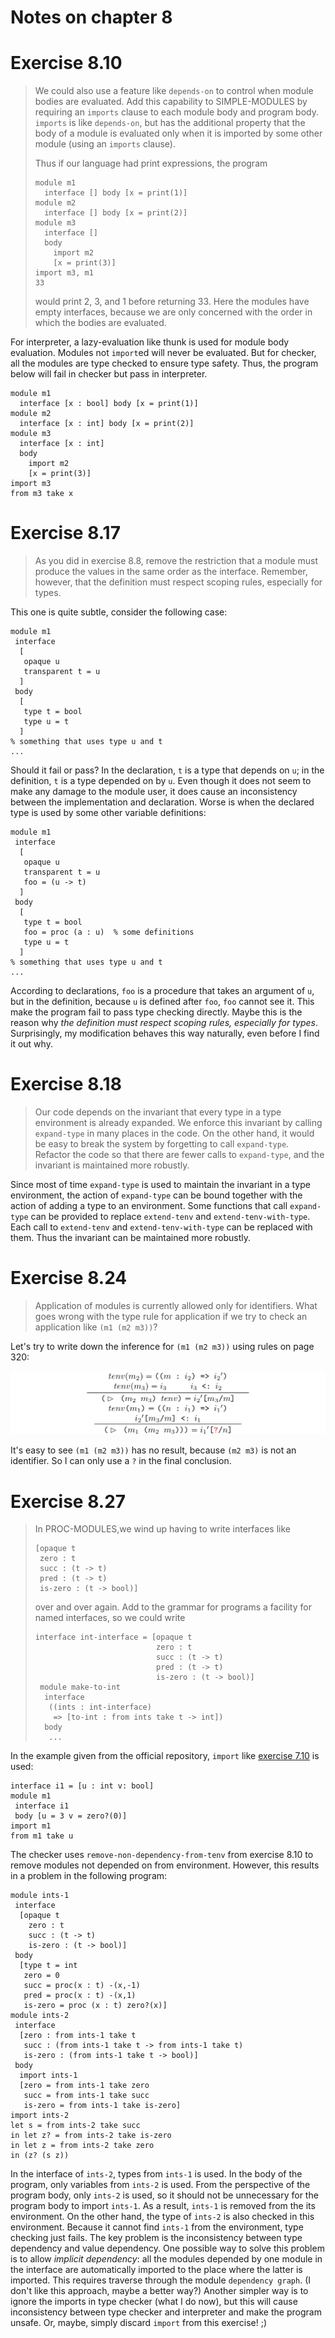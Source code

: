 Notes on chapter 8
==================

# Exercise 8.10

> We could also use a feature like `depends-on` to control when module bodies
> are evaluated. Add this capability to SIMPLE-MODULES by requiring an `imports`
> clause to each module body and program body. `imports` is like `depends-on`,
> but has the additional property that the body of a module is evaluated only
> when it is imported by some other module (using an `imports` clause).
>
> Thus if our language had print expressions, the program
>
> ``` racket
> module m1
>   interface [] body [x = print(1)]
> module m2
>   interface [] body [x = print(2)]
> module m3
>   interface []
>   body
>     import m2
>     [x = print(3)]
> import m3, m1
> 33
> ```
>
> would print 2, 3, and 1 before returning 33. Here the modules have empty
> interfaces, because we are only concerned with the order in which the bodies
> are evaluated.

For interpreter, a lazy-evaluation like thunk is used for module body
evaluation. Modules not `import`ed will never be evaluated. But for checker, all
the modules are type checked to ensure type safety. Thus, the program below will
fail in checker but pass in interpreter.

``` racket
module m1
  interface [x : bool] body [x = print(1)]
module m2
  interface [x : int] body [x = print(2)]
module m3
  interface [x : int]
  body
    import m2
    [x = print(3)]
import m3
from m3 take x
```

# Exercise 8.17

> As you did in exercise 8.8, remove the restriction that a module must produce
> the values in the same order as the interface. Remember, however, that the
> definition must respect scoping rules, especially for types.

This one is quite subtle, consider the following case:

``` racket
module m1
 interface
  [
   opaque u
   transparent t = u
  ]
 body
  [
   type t = bool
   type u = t
  ]
% something that uses type u and t
...
```

Should it fail or pass? In the declaration, `t` is a type that depends on `u`;
in the definition, `t` is a type depended on by `u`. Even though it does not
seem to make any damage to the module user, it does cause an inconsistency
between the implementation and declaration. Worse is when the declared type is
used by some other variable definitions:

``` racket
module m1
 interface
  [
   opaque u
   transparent t = u
   foo = (u -> t)
  ]
 body
  [
   type t = bool
   foo = proc (a : u)  % some definitions
   type u = t
  ]
% something that uses type u and t
...
```

According to declarations, `foo` is a procedure that takes an argument of `u`,
but in the definition, because `u` is defined after `foo`, `foo` cannot see
it. This make the program fail to pass type checking directly. Maybe this is the
reason why *the definition must respect scoping rules, especially for
types*. Surprisingly, my modification behaves this way naturally, even before I
find it out why.

# Exercise 8.18

> Our code depends on the invariant that every type in a type environment is
> already expanded. We enforce this invariant by calling `expand-type` in many
> places in the code. On the other hand, it would be easy to break the system by
> forgetting to call `expand-type`. Refactor the code so that there are fewer
> calls to `expand-type`, and the invariant is maintained more robustly.

Since most of time `expand-type` is used to maintain the invariant in a type
environment, the action of `expand-type` can be bound together with the action
of adding a type to an environment. Some functions that call `expand-type` can
be provided to replace `extend-tenv` and `extend-tenv-with-type`. Each call to
`extend-tenv` and `extend-tenv-with-type` can be replaced with them. Thus the
invariant can be maintained more robustly.

# Exercise 8.24

> Application of modules is currently allowed only for identifiers. What goes
> wrong with the type rule for application if we try to check an application
> like `(m1 (m2 m3))`?

Let's try to write down the inference for `(m1 (m2 m3))` using rules on page
320:

![type rule for exercise 8.24](./exer8.24.png)

It's easy to see `(m1 (m2 m3))` has no result, because `(m2 m3)` is not an
identifier. So I can only use a `?` in the final conclusion.

# Exercise 8.27

> In PROC-MODULES,we wind up having to write interfaces like
>
> ``` racket
> [opaque t
>  zero : t
>  succ : (t -> t)
>  pred : (t -> t)
>  is-zero : (t -> bool)]
> ```
>
> over and over again. Add to the grammar for programs a facility for named
> interfaces, so we could write
>
> ``` racket
> interface int-interface = [opaque t
>                            zero : t
>                            succ : (t -> t)
>                            pred : (t -> t)
>                            is-zero : (t -> bool)]
>  module make-to-int
>   interface
>    ((ints : int-interface)
>     => [to-int : from ints take t -> int])
>   body
>    ...
> ```

In the example given from the official repository, `import` like [exercise
7.10](#exercise-810) is used:

``` racket
interface i1 = [u : int v: bool]
module m1
 interface i1
 body [u = 3 v = zero?(0)]
import m1
from m1 take u
```

The checker uses `remove-non-dependency-from-tenv` from exercise 8.10 to remove
modules not depended on from environment. However, this results in a problem in
the following program:

``` racket
module ints-1
 interface
  [opaque t
    zero : t
    succ : (t -> t)
    is-zero : (t -> bool)]
 body
  [type t = int
   zero = 0
   succ = proc(x : t) -(x,-1)
   pred = proc(x : t) -(x,1)
   is-zero = proc (x : t) zero?(x)]
module ints-2
 interface
  [zero : from ints-1 take t
   succ : (from ints-1 take t -> from ints-1 take t)
   is-zero : (from ints-1 take t -> bool)]
 body
  import ints-1
  [zero = from ints-1 take zero
   succ = from ints-1 take succ
   is-zero = from ints-1 take is-zero]
import ints-2
let s = from ints-2 take succ
in let z? = from ints-2 take is-zero
in let z = from ints-2 take zero
in (z? (s z))
```

In the interface of `ints-2`, types from `ints-1` is used. In the body of the
program, only variables from `ints-2` is used. From the perspective of the
program body, only `ints-2` is used, so it should not be unnecessary for the
program body to import `ints-1`. As a result, `ints-1` is removed from the its
environment. On the other hand, the type of `ints-2` is also checked in this
environment. Because it cannot find `ints-1` from the environment, type checking
just fails. The key problem is the inconsistency between type dependency and
value dependency. One possible way to solve this problem is to allow *implicit
dependency*: all the modules depended by one module in the interface are
automatically imported to the place where the latter is imported. This requires
traverse through the module `dependency graph`. (I don't like this approach,
maybe a better way?) Another simpler way is to ignore the imports in type
checker (what I do now), but this will cause inconsistency between type checker
and interpreter and make the program unsafe. Or, maybe, simply discard `import`
from this exercise! ;)
